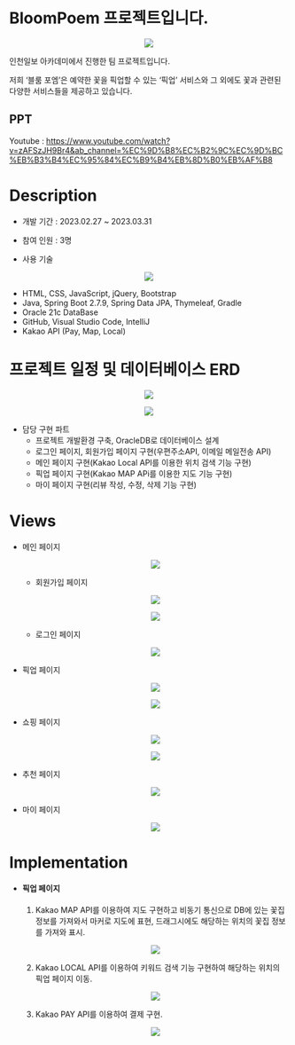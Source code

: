 # BloomPoem 프로젝트입니다.

<p align="center"><img src="https://github.com/limsungjong/BloomPoem/blob/master/이미지파일/ppt메인.PNG?raw=true"/></p>

인천일보 아카데미에서 진행한 팀 프로젝트입니다.

저희 ‘블룸 포엠’은 예약한 꽃을 픽업할 수 있는 ‘픽업’ 서비스와
그 외에도 꽃과 관련된 다양한 서비스들을 제공하고 있습니다.

## PPT
Youtube : https://www.youtube.com/watch?v=zAFSzJH9Br4&ab_channel=%EC%9D%B8%EC%B2%9C%EC%9D%BC%EB%B3%B4%EC%95%84%EC%B9%B4%EB%8D%B0%EB%AF%B8

# Description

- 개발 기간 : 2023.02.27 ~ 2023.03.31

- 참여 인원 : 3명

- 사용 기술

<p align="center"><img src="https://github.com/limsungjong/BloomPoem/blob/master/이미지파일/ppt도구.PNG?raw=true"/></p>

  - HTML, CSS, JavaScript, jQuery, Bootstrap
  - Java, Spring Boot 2.7.9,  Spring Data JPA, Thymeleaf, Gradle
  - Oracle 21c DataBase
  - GitHub, Visual Studio Code, IntelliJ
  - Kakao API (Pay, Map, Local)

# 프로젝트 일정 및 데이터베이스 ERD

<p align="center"><img src="https://github.com/limsungjong/BloomPoem/blob/master/이미지파일/ppt일정.PNG?raw=true"/></p>


<p align="center"><img src="https://github.com/limsungjong/BloomPoem/blob/master/이미지파일/pptERD.PNG?raw=true"/></p>

- 담당 구현 파트
  - 프로젝트 개발환경 구축, OracleDB로 데이터베이스 설계
  - 로그인 페이지, 회원가입 페이지 구현(우편주소API, 이메일 메일전송 API)
  - 메인 페이지 구현(Kakao Local API를 이용한 위치 검색 기능 구현)
  - 픽업 페이지 구현(Kakao MAP APi를 이용한 지도 기능 구현)
  - 마이 페이지 구현(리뷰 작성, 수정, 삭제 기능 구현)

# Views

- 메인 페이지
  <p align="center"><img src="https://github.com/limsungjong/BloomPoem/blob/master/이미지파일/mainPageMove.gif?raw=true"/></p>
  
  - 회원가입 페이지
  
  <p align="center"><img src="https://github.com/limsungjong/BloomPoem/blob/master/이미지파일/signUpSuccess2.gif?raw=true"/></p>
  
  <p align="center"><img src="https://github.com/limsungjong/BloomPoem/blob/master/이미지파일/otp.png?raw=true"/></p>
  
  - 로그인 페이지
  
  <p align="center"><img src="https://github.com/limsungjong/BloomPoem/blob/master/이미지파일/signInpage.png?raw=true"/></p>
  
- 픽업 페이지

  <p align="center"><img src="https://github.com/limsungjong/BloomPoem/blob/master/이미지파일/pickUpMove.gif?raw=true"/></p>
  
  <p align="center"><img src="https://github.com/limsungjong/BloomPoem/blob/master/이미지파일/payAll.gif?raw=true"/></p>
  
- 쇼핑 페이지

  <p align="center"><img src="https://github.com/limsungjong/BloomPoem/blob/master/이미지파일/shopping1.gif?raw=true"/></p>
  
  <p align="center"><img src="https://github.com/limsungjong/BloomPoem/blob/master/이미지파일/Shopping2.gif?raw=true"/></p>
  
- 추천 페이지

  <p align="center"><img src="https://github.com/limsungjong/BloomPoem/blob/master/이미지파일/recomComple.gif?raw=true"/></p>
  
- 마이 페이지

  <p align="center"><img src="https://github.com/limsungjong/BloomPoem/blob/master/이미지파일/myCom.gif?raw=true"/></p>
  
# Implementation

- #### 픽업 페이지
    1. Kakao MAP API를 이용하여 지도 구현하고 비동기 통신으로 DB에 있는 꽃집 정보를 가져와서 마커로 지도에 표현, 드래그시에도 해당하는 위치의 꽃집 정보를 가져와 표시.
     
    <p align="center"><img src="https://github.com/limsungjong/BloomPoem/blob/master/이미지파일/pcikCompl.gif?raw=true"/></p>
    
    2. Kakao LOCAL API를 이용하여 키워드 검색 기능 구현하여 해당하는 위치의 픽업 페이지 이동.
    
    <p align="center"><img src="https://github.com/limsungjong/BloomPoem/blob/master/이미지파일/pickSearch.gif?raw=true"/></p>
    
    3. Kakao PAY API를 이용하여 결제 구현.
    
    <p align="center"><img src="https://github.com/limsungjong/BloomPoem/blob/master/이미지파일/pickBuyCom.gif?raw=true"/></p>
